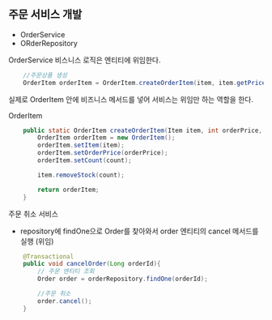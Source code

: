 

## 주문 서비스 개발

- OrderService
- ORderRepository

OrderService
비스니스 로직은 엔티티에 위임한다. 

```java
    //주문상품 생성
    OrderItem orderItem = OrderItem.createOrderItem(item, item.getPrice(), count);

```

실제로 OrderItem 안에 비즈니스 메서드를 넣어 서비스는 위임만 하는 역할을 한다.

OrderItem

```java
    public static OrderItem createOrderItem(Item item, int orderPrice, int count){
        OrderItem orderItem = new OrderItem();
        orderItem.setItem(item);
        orderItem.setOrderPrice(orderPrice);
        orderItem.setCount(count);

        item.removeStock(count);

        return orderItem;
    }
```

주문 취소 서비스
- repository에 findOne으로 Order를 찾아와서 order 엔티티의 cancel 메서드를 실행 (위임)
```java
    @Transactional
    public void cancelOrder(Long orderId){
        // 주문 엔티티 조회
        Order order = orderRepository.findOne(orderId);

        //주문 취소
        order.cancel();
    }
```